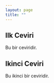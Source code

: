 ```yaml
---
layout: page
title: ""
---
```



## Ilk Ceviri
 
Bu bir ceviridir.


## Ikinci Ceviri

Bu ikinci bir ceviridir.